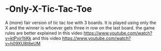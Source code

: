 # -Only-X-Tic-Tac-Toe
A (more) fair version of tic tac toe with 3 boards. It is played using only the X and the winner is whoever gets three in row on the last board. the game rules are better explained in this video https://www.youtube.com/watch?v=ktPvjr1tiKk and this video https://www.youtube.com/watch?v=h09XU8t8eUM
